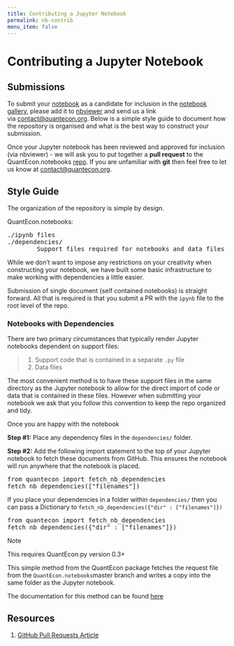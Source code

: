 ```yaml
---
title: Contributing a Jupyter Notebook
permalink: nb-contrib
menu_item: false
---
```

# Contributing a Jupyter Notebook

## Submissions

To submit your [notebook](http://jupyter.org/) as a candidate for inclusion in the [notebook gallery](/notebooks), please add it to [nbviewer](http://nbviewer.jupyter.org/) and send us a link via [contact@quantecon.org](mailto:contact%40quantecon.org). Below is a simple style guide to document how the repository is organised and what is the best way to construct your submission.

Once your Jupyter notebook has been reviewed and approved for inclusion (via nbviewer) - we will ask you to put together a **pull request** to the QuantEcon.notebooks [repo](https://github.com/QuantEcon/QuantEcon.notebooks). If you are unfamiliar with **git** then feel free to let us know at [contact@quantecon.org](mailto:contact%40quantecon.org).

## Style Guide

The organization of the repository is simple by design.

QuantEcon.notebooks:

<pre>./ipynb files
./dependencies/
        Support files required for notebooks and data files (i.e. *.py, *.csv etc.)
</pre>

While we don’t want to impose any restrictions on your creativity when constructing your notebook, we have built some basic infrastructure to make working with dependencies a little easier.

Submission of single document (self contained notebooks) is straight forward. All that is required is that you submit a PR with the `ipynb` file to the root level of the repo.

### Notebooks with Dependencies

There are two primary circumstances that typically render Jupyter notebooks dependent on support files:

> 1.  Support code that is contained in a separate `.py` file
> 2.  Data files

The most convenient method is to have these support files in the same directory as the Jupyter notebook to allow for the direct import of code or data that is contained in these files. However when submitting your notebook we ask that you follow this convention to keep the repo organized and tidy.

Once you are happy with the notebook

**Step #1:** Place any dependency files in the `dependencies/` folder.

**Step #2:** Add the following import statement to the top of your Jupyter notebook to fetch these documents from GitHub. This ensures the notebook will run anywhere that the notebook is placed.

<pre>from quantecon import fetch_nb_dependencies
fetch_nb_dependencies(["filenames"])
</pre>

If you place your dependencies in a folder within `dependencies/` then you can pass a Dictionary to `fetch_nb_dependencies({"dir" : ["filenames"]})`

<pre>from quantecon import fetch_nb_dependencies
fetch_nb_dependencies({"dir" : ["filenames"]})
</pre>

Note

This requires QuantEcon.py version 0.3+

This simple method from the QuantEcon package fetches the request file from the `QuantEcon.notebooks`master branch and writes a copy into the same folder as the Jupyter notebook.

The documentation for this method can be found [here](https://quanteconpy.readthedocs.org/en/latest/util/notebooks.html)

## Resources

1.  [GitHub Pull Requests Article](https://help.github.com/articles/using-pull-requests/)